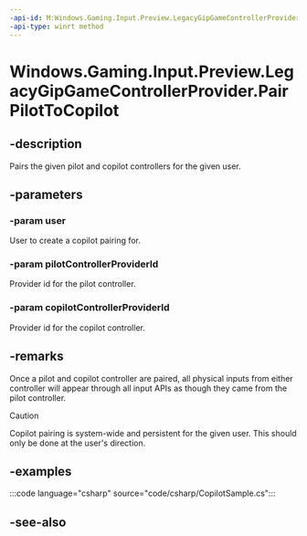 ```yaml
---
-api-id: M:Windows.Gaming.Input.Preview.LegacyGipGameControllerProvider.PairPilotToCopilot(Windows.System.User, System.String, System.String)
-api-type: winrt method
---
```


<!-- Method syntax.
public void LegacyGipGameControllerProvider.PairPilotToCopilot(User user, string pilotControllerProviderId, string copilotControllerProviderId)
-->

# Windows.Gaming.Input.Preview.LegacyGipGameControllerProvider.PairPilotToCopilot

## -description

Pairs the given pilot and copilot controllers for the given user.

## -parameters

### -param user

User to create a copilot pairing for.

### -param pilotControllerProviderId

Provider id for the pilot controller.

### -param copilotControllerProviderId

Provider id for the copilot controller.

## -remarks

Once a pilot and copilot controller are paired, all physical inputs from either controller will appear through all input APIs as though they came from the pilot controller.

> [!CAUTION]
> Copilot pairing is system-wide and persistent for the given user. This should only be done at the user's direction.

## -examples

:::code language="csharp" source="code/csharp/CopilotSample.cs":::

## -see-also
